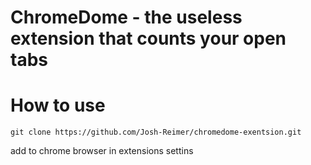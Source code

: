# ChromeDome - the useless extension that counts your open tabs

# How to use 
```
git clone https://github.com/Josh-Reimer/chromedome-exentsion.git
```
add to chrome browser in extensions settins
